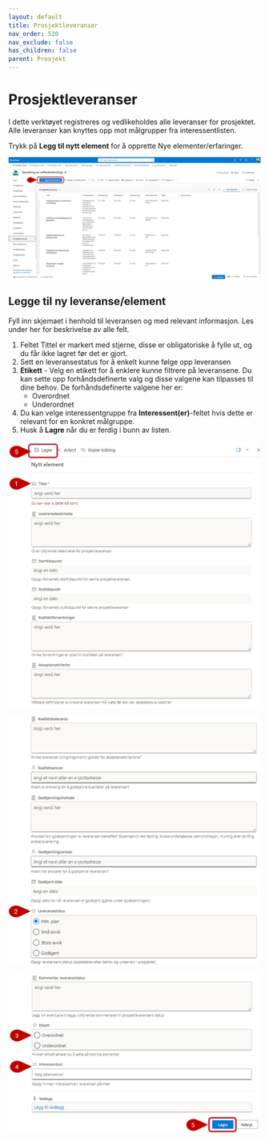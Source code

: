 ```yaml
---
layout: default
title: Prosjektleveranser
nav_order: 520
nav_exclude: false
has_children: false
parent: Prosjekt
---
```


# Prosjektleveranser

I dette verktøyet registreres og vedlikeholdes alle leveranser for prosjektet. Alle leveranser kan knyttes opp mot målgrupper fra interessentlisten.

Trykk på **Legg til nytt element** for å opprette Nye elementer/erfaringer. 

![](./media/52-Prosjektleveranser.png)

## Legge til ny leveranse/element

Fyll inn skjemaet i henhold til leveransen og med relevant informasjon. Les under her for beskrivelse av alle felt.

1. Feltet Tittel er markert med stjerne, disse er obligatoriske å fylle ut, og du får ikke lagret før det er gjort.
2. Sett en leveransestatus for å enkelt kunne følge opp leveransen
3. **Etikett** - Velg en etikett for å enklere kunne filtrere på leveransene. Du kan sette opp forhåndsdefinerte valg og disse valgene kan tilpasses til dine behov. De forhåndsdefinerte valgene her er:
    - Overordnet
    - Underordnet
4. Du kan velge interessentgruppe fra **Interessent(er)**-feltet hvis dette er relevant for en konkret målgruppe.
5. Husk å **Lagre** når du er ferdig i bunn av listen.

![](./media/52-ProsjektleveranserNy1.png)

![](./media/52-ProsjektleveranserNy2.png)

![](./media/52-ProsjektleveranserNy3.png)




